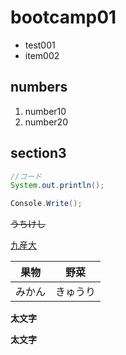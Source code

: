 # bootcamp01

- test001
- item002

## numbers

1. number10
1. number20

 ## section3

 ```java
 //コード
 System.out.println();
 ```

 ```c#
 Console.Write();
 ```

 ~~うちけし~~

 [九産大](https://www.kyusan-u.ac.jp/)

 |果物|野菜|
 |:---:|:-----:|
 |みかん|きゅうり|

 **太文字**
 
 __太文字__
